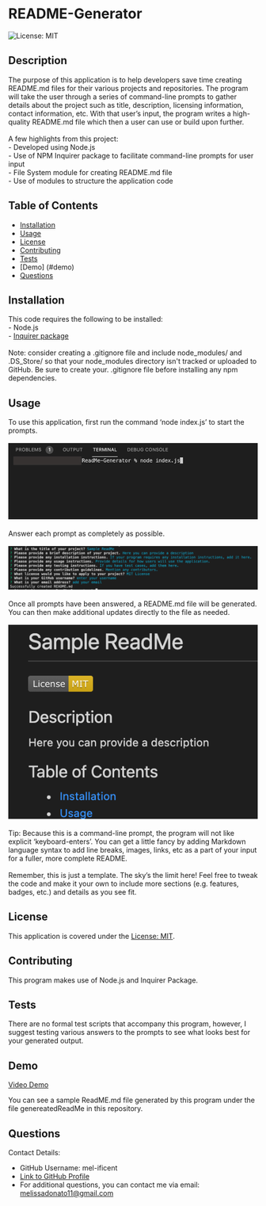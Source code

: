 # README-Generator
![License: MIT](https://img.shields.io/badge/License-MIT-yellow.svg)

## Description
The purpose of this application is to help developers save time creating README.md files for their various projects and repositories.  The program will take the user through a series of command-line prompts to gather details about the project such as title, description, licensing information, contact information, etc.  With that user’s input, the program writes a high-quality README.md file which then a user can use or build upon further.<br><br>  A few highlights from this project:<br> - Developed using Node.js<br> - Use of NPM Inquirer package to facilitate command-line prompts for user input<br> - File System module for creating README.md file<br> - Use of modules to structure the application code


## Table of Contents
- [Installation](#installation)
- [Usage](#usage)
- [License](#license)
- [Contributing](#contributing)
- [Tests](#tests)
- [Demo] (#demo)
- [Questions](#questions)


## Installation
This code requires the following to be installed:<br> - Node.js<br> -  [Inquirer package](https://www.npmjs.com/package/inquirer)<br><br>  Note: consider creating a .gitignore file and include node_modules/ and .DS_Store/ so that your node_modules directory isn't tracked or uploaded to GitHub. Be sure to create your. .gitignore file before installing any npm dependencies.


## Usage
To use this application, first run the command ‘node index.js’ to start the prompts.<br><br>  ![Run Application](./assets/images/runApp.jpg) <br><br>  Answer each prompt as completely as possible.<br><br>  ![User Prompts](./assets/images/userInput.jpg) <br> <br>  Once all prompts have been answered, a README.md file will be generated.  You can then make additional updates directly to the file as needed.<br><br> ![Sample ReadMe](./assets/images/sampleReadMe.jpg)<br><br>  Tip: Because this is a command-line prompt, the program will not like explicit ‘keyboard-enters’.  You can get a little fancy by adding Markdown language syntax to add line breaks, images, links, etc as a part of your input for a fuller, more complete README. <br><br>  Remember, this is just a template.  The sky’s the limit here!  Feel free to tweak the code and make it your own to include more sections (e.g. features, badges, etc.) and details as you see fit.


## License
This application is covered under the [License: MIT](https://opensource.org/licenses/MIT).


## Contributing
This program makes use of Node.js and Inquirer Package. 


## Tests
There are no formal test scripts that accompany this program, however, I suggest testing various answers to the prompts to see what looks best for your generated output.


## Demo
[Video Demo]()

You can see a sample ReadME.md file generated by this program under the file genereatedReadMe in this repository.

## Questions
Contact Details:

- GitHub Username: mel-ificent
- [Link to GitHub Profile](https://github.com/mel-ificent)
- For additional questions, you can contact me via email: melissadonato11@gmail.com
